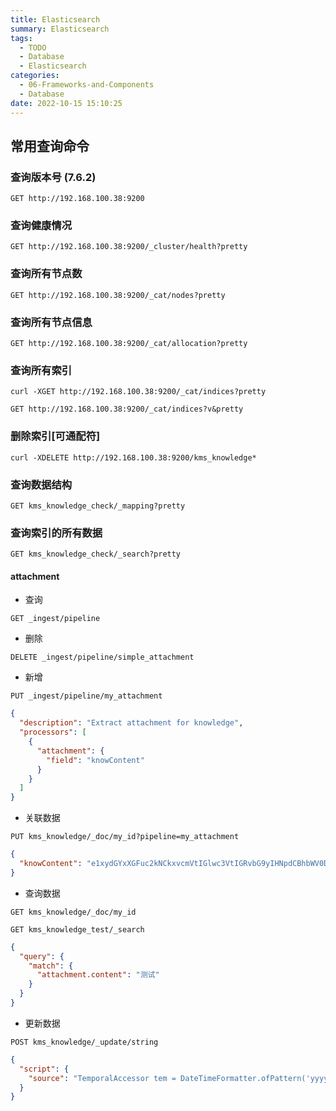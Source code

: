```yaml
---
title: Elasticsearch
summary: Elasticsearch
tags:
  - TODO
  - Database
  - Elasticsearch
categories:
  - 06-Frameworks-and-Components
  - Database
date: 2022-10-15 15:10:25
---
```


## 常用查询命令

### 查询版本号 (7.6.2)

```http request
GET http://192.168.100.38:9200
```

### 查询健康情况

```http request
GET http://192.168.100.38:9200/_cluster/health?pretty
```

### 查询所有节点数

```http request
GET http://192.168.100.38:9200/_cat/nodes?pretty
```

### 查询所有节点信息

```http request
GET http://192.168.100.38:9200/_cat/allocation?pretty
```

### 查询所有索引

```shell
curl -XGET http://192.168.100.38:9200/_cat/indices?pretty
```

```http request
GET http://192.168.100.38:9200/_cat/indices?v&pretty
```

### 删除索引[可通配符]

```shell
curl -XDELETE http://192.168.100.38:9200/kms_knowledge*
```

### 查询数据结构

```http request
GET kms_knowledge_check/_mapping?pretty
```

### 查询索引的所有数据

```http request
GET kms_knowledge_check/_search?pretty
```

#### attachment

+ 查询

```http request
GET _ingest/pipeline
```

+ 删除

```http request
DELETE _ingest/pipeline/simple_attachment
```

+ 新增

```http request
PUT _ingest/pipeline/my_attachment
```

```json
{
  "description": "Extract attachment for knowledge",
  "processors": [
    {
      "attachment": {
        "field": "knowContent"
      }
    }
  ]
}
```

+ 关联数据

```http request
PUT kms_knowledge/_doc/my_id?pipeline=my_attachment
```

```json
{
  "knowContent": "e1xydGYxXGFuc2kNCkxvcmVtIGlwc3VtIGRvbG9yIHNpdCBhbWV0DQpccGFyIH0="
}
```

+ 查询数据

```http request
GET kms_knowledge/_doc/my_id
```

```http request
GET kms_knowledge_test/_search
```

```json
{
  "query": {
    "match": {
      "attachment.content": "测试"
    }
  }
}
```

+ 更新数据

```http request
POST kms_knowledge/_update/string
```

```json
{
  "script": {
    "source": "TemporalAccessor tem = DateTimeFormatter.ofPattern('yyyy-MM-dd HH:mm:ss', Locale.CHINA).parse(ctx._source['sysCreateTime']); ctx._source['countHot'] = 1 + tem.getLong(ChronoField.EPOCH_DAY);"
  }
}
```
